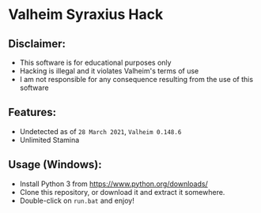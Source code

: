 # Valheim Syraxius Hack

## Disclaimer:
- This software is for educational purposes only
- Hacking is illegal and it violates Valheim's terms of use
- I am not responsible for any consequence resulting from the use of this software

## Features:
- Undetected as of `28 March 2021`, `Valheim 0.148.6`
- Unlimited Stamina

## Usage (Windows):
- Install Python 3 from https://www.python.org/downloads/
- Clone this repository, or download it and extract it somewhere.
- Double-click on `run.bat` and enjoy!

